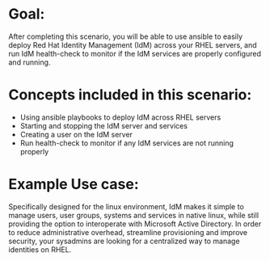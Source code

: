 # Goal:
After completing this scenario, you will be able to use ansible to easily deploy Red Hat Identity Management (IdM) across your 
RHEL servers, and run IdM health-check to monitor if the IdM services are properly configured and running.

# Concepts included in this scenario:
* Using ansible playbooks to deploy IdM across RHEL servers
* Starting and stopping the IdM server and services
* Creating a user on the IdM server
* Run health-check to monitor if any IdM services are not running properly
 
# Example Use case:
Specifically designed for the linux environment, IdM makes it simple to manage users, user groups, systems and services 
in native linux, while still providing the option to interoperate with Microsoft Active Directory. In order to reduce 
administrative overhead, streamline provisioning and improve security, your sysadmins are looking for a centralized way 
to manage identities on RHEL. 

